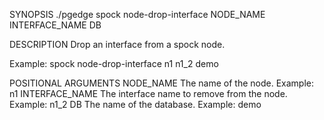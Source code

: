 
SYNOPSIS
    ./pgedge spock node-drop-interface NODE_NAME INTERFACE_NAME DB

DESCRIPTION
    Drop an interface from a spock node. 

Example: spock node-drop-interface n1 n1_2 demo

POSITIONAL ARGUMENTS
    NODE_NAME
        The name of the node. Example: n1
    INTERFACE_NAME
        The interface name to remove from the node. Example: n1_2
    DB
        The name of the database. Example: demo
